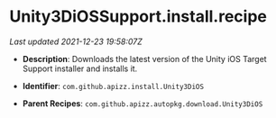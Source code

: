 # Unity3DiOSSupport.install.recipe

_Last updated 2021-12-23 19:58:07Z_

- **Description**: Downloads the latest version of the Unity iOS Target Support installer and installs it.

- **Identifier**: `com.github.apizz.install.Unity3DiOS`

- **Parent Recipes**: `com.github.apizz.autopkg.download.Unity3DiOS`